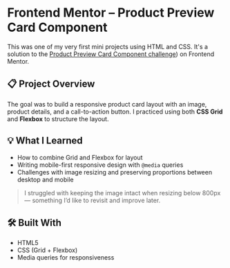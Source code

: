 # Frontend Mentor – Product Preview Card Component

This was one of my very first mini projects using HTML and CSS. It's a solution to the [Product Preview Card Component challenge](https://www.frontendmentor.io/solutions/html-css-grid-and-flex-yTNOrErleh)) on Frontend Mentor.

## 📋 Project Overview

The goal was to build a responsive product card layout with an image, product details, and a call-to-action button. I practiced using both **CSS Grid** and **Flexbox** to structure the layout.

## 💡 What I Learned

- How to combine Grid and Flexbox for layout
- Writing mobile-first responsive design with `@media` queries
- Challenges with image resizing and preserving proportions between desktop and mobile

> I struggled with keeping the image intact when resizing below 800px — something I’d like to revisit and improve later.

## 🛠️ Built With

- HTML5
- CSS (Grid + Flexbox)
- Media queries for responsiveness


